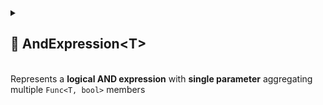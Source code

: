 
<details>
  <summary>
    <h2>🧩 AndExpression&lt;T&gt;</h2>
    <br> Represents a <b>logical AND expression</b> with <b>single parameter</b> aggregating multiple <code>Func&lt;T, bool&gt;</code> members
  </summary>

<br>

```csharp
public class AndExpression<T> : ExpressionBase<T, bool>, IPredicate<T>
```

- **Type Parameter:** `T` - The input parameter type of the functions.

---

### 🏗️ Constructors

#### `AndExpression(int)`

```csharp
public AndExpression(int capacity)
```

- **Description:** Initializes a new empty `AndExpression<T>` with the given capacity.
- **Parameter:** `capacity` — Initial capacity for the internal function list. Default is `4`.

#### `AndExpression(params Func<T, bool>[])`

```csharp
public AndExpression(params Func<T, bool>[] members)
```

- **Description:** Initializes the expression with an array of boolean-returning functions that take an argument of type
  `T`.
- **Parameter:** `members` — Array of `Func<T, bool>` delegates.

#### `AndExpression(IEnumerable<Func<T, bool>>)`

```csharp
public AndExpression(IEnumerable<Func<T, bool>> members)
```

- **Description:** Initializes the expression with a collection of boolean-returning functions that take an argument of
  type `T`.
- **Parameter:** `members` — Enumerable of `Func<T, bool>` delegates.

---

### ⚡ Events

#### `OnStateChanged`

```csharp
public event Action OnStateChanged;
```

- **Description:** Occurs when the state of the expression changes (e.g., when functions are added, removed, or the list
  is cleared).

#### `OnItemChanged`

```csharp
public event Action<int, Func<T, bool>> OnItemChanged;
```

- **Description:** Occurs when an existing function in the expression is replaced or modified.

#### `OnItemInserted`

```csharp
public event Action<int, Func<T, bool>> OnItemInserted;
```

- **Description:** Occurs when a new function is inserted into the expression at a specific position.

#### `OnItemDeleted`

```csharp
public event Action<int, Func<T, bool>> OnItemDeleted;
```

- **Description:** Occurs when a function is removed from the expression.

---

### 🔑 Properties

#### `Count`

```csharp
public int Count { get; }
```

- **Description:** Gets the number of functions in the expression.
- **Returns:** `int` — The number of function members.

#### `IsReadOnly`

```csharp
public bool IsReadOnly { get; }
```

- **Description:** Indicates whether the list of functions can be modified.
- **Returns:** `false`.

---

### 🏷️ Indexers

#### `this[int index]`

```csharp
public Func<T, bool> this[int index] { get; set; }
```

- **Description:** Indexer to access a function at a specific position.
- **Parameter:** `index` — The position of the function.
- **Returns:** `Func<T, bool>` — The function at the given index.

---

### 🏹 Methods

#### `Invoke(T arg)`

```csharp
public bool Invoke(T arg)
```

- **Description:** Evaluates all function members of the expression using the provided argument.  
  Returns `false` immediately if any function evaluates to `false`; otherwise returns `true`.
- **Parameter:** `arg` — The input value of type `T`.
- **Returns:** `bool` — The aggregated logical AND result.

#### `Add(Func<T, bool> item)`

```csharp
public void Add(Func<T, bool> item)
```

- **Description:** Adds a function to the expression.
- **Parameter:** `item` — The function to add.

#### `AddRange(IEnumerable<Func<T, bool>> items)`

```csharp
public void AddRange(IEnumerable<Func<T, bool>> items)
```

- **Description:** Adds multiple functions to the expression at once.
- **Parameter:** `items` — An enumerable collection of `Func<T, bool>` delegates to add.
- **Throws:** `ArgumentNullException` if `items` is `null`.

#### `Clear()`

```csharp
public void Clear()
```

- **Description:** Removes all functions from the expression.

#### `Contains(Func<T, bool> item)`

```csharp
public bool Contains(Func<T, bool> item)
```

- **Description:** Checks if the specified function exists in the expression.
- **Parameter:** `item` — The function to check.
- **Returns:** `bool` — `true` if the function exists, otherwise `false`.

#### `CopyTo(Func<T, bool>[] array, int arrayIndex)`

```csharp
public void CopyTo(Func<T, bool>[] array, int arrayIndex)
```

- **Description:** Copies all functions in the expression to the specified array starting at the given index.
- **Parameters:**
    - `array` — The destination array.
    - `arrayIndex` — The starting index in the array.

#### `IndexOf(Func<T, bool> item)`

```csharp
public int IndexOf(Func<T, bool> item)
```

- **Description:** Returns the index of the specified function in the expression.
- **Parameter:** `item` — The function to locate.
- **Returns:** `int` — The index of the function, or `-1` if not found.

#### `Insert(int index, Func<T, bool> item)`

```csharp
public void Insert(int index, Func<T, bool> item)
```

- **Description:** Inserts a function at the specified index.
- **Parameters:**
    - `index` — The position at which to insert.
    - `item` — The function to insert.

#### `Remove(Func<T, bool> item)`

```csharp
public bool Remove(Func<T, bool> item)
```

- **Description:** Removes the specified function from the expression.
- **Parameter:** `item` — The function to remove.
- **Returns:** `bool` — `true` if removed successfully, otherwise `false`.

#### `RemoveAt(int index)`

```csharp
public void RemoveAt(int index)
```

- **Description:** Removes the function at the specified index.
- **Parameter:** `index` — The position of the function to remove.

#### `GetEnumerator()`

```csharp
public IEnumerator<Func<T, bool>> GetEnumerator()
```

- **Description:** Returns an enumerator for iterating over all function members in the expression.
- **Returns:** `IEnumerator<Func<T, bool>>` — Enumerator over the functions.

#### `Dispose()`

```csharp
public void Dispose()
```

- **Description:** Releases all resources used by the expression and clears its content.  
  Also unsubscribes all event handlers.
- **Effects:**
    - Clears the function list.
    - Sets `OnItemChanged`, `OnItemInserted`, `OnItemDeleted`, and `OnStateChanged` to `null`.

</details>